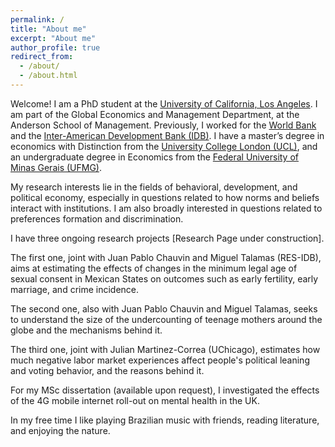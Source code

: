 ```yaml
---
permalink: /
title: "About me"
excerpt: "About me"
author_profile: true
redirect_from: 
  - /about/
  - /about.html
---
```



Welcome! I am  a PhD student at the [University of California, Los Angeles](https://www.anderson.ucla.edu/degrees/phd-program/areas-of-study/global-economics-and-management/meet-the-students/rafael-macedo-rubi%C3%A3o). I am part of the Global Economics and Management Department, at the Anderson School of Management. Previously, I worked for the [World Bank](https://www.worldbank.org) and the [Inter-American Development Bank (IDB)](https://www.iadb.org/en/about-us/departments/res). I have a master’s degree in economics with Distinction from the [University College London (UCL)](https://www.ucl.ac.uk/economics), and an undergraduate degree in Economics from the [Federal University of Minas Gerais (UFMG)](https://www.face.ufmg.br/departamentos/ciencias-economicas/o-departamento.html). 

My research interests lie in the fields of behavioral, development, and political economy, especially in questions related to how norms and beliefs interact with institutions. I am also broadly interested in questions related to preferences formation and discrimination. 

I have three ongoing research projects [Research Page under construction]. 

The first one, joint with Juan Pablo Chauvin and Miguel Talamas (RES-IDB), aims at estimating the effects of changes in the minimum legal age of sexual consent in Mexican States on outcomes such as early fertility, early marriage, and crime incidence. 

The second one, also with Juan Pablo Chauvin and Miguel Talamas, seeks to understand the size of the undercounting of teenage mothers around the globe and the mechanisms behind it.

The third one, joint with Julian Martinez-Correa (UChicago), estimates how much negative labor market experiences affect people's political leaning and voting behavior, and the reasons behind it.

For my MSc dissertation (available upon request), I investigated the effects of the 4G mobile internet roll-out on mental health in the UK.

In my free time I like playing Brazilian music with friends, reading literature, and enjoying the nature.







